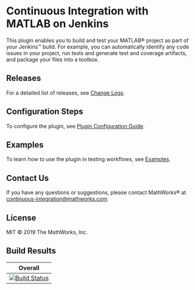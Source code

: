 # Continuous Integration with MATLAB on Jenkins
This plugin enables you to build and test your MATLAB&reg; project as part of your Jenkins&trade; build. For example, you can automatically identify any code issues in your project, run tests and generate test and coverage artifacts, and package your files into a toolbox.

## Releases
For a detailed list of releases, see [Change Logs](/CHANGELOG.md). 

## Configuration Steps 
To configure the plugin, see [Plugin Configuration Guide](/CONFIGDOC.md).

## Examples
To learn how to use the plugin in testing workflows, see [Examples](/examples/).

## Contact Us
If you have any questions or suggestions, please contact MathWorks&reg; at [continuous-integration@mathworks.com](mailto:continuous-integration@mathworks.com).


## License
MIT © 2019 The MathWorks, Inc.


## Build Results


| Overall  |
|---|
| [![Build Status](https://dev.azure.com/iat-ci/jenkins-matlab-plugin/_apis/build/status/mathworks.jenkins-matlab-plugin?branchName=IntegTests)](https://dev.azure.com/iat-ci/jenkins-matlab-plugin/_build/latest?definitionId=6&branchName=IntegTests) |
